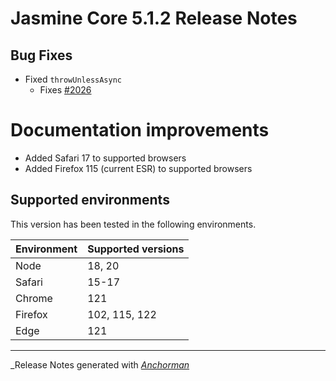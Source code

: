 # Jasmine Core 5.1.2 Release Notes

## Bug Fixes

* Fixed `throwUnlessAsync`
  * Fixes [#2026](https://github.com/jasmine/jasmine/issues/2026)

# Documentation improvements 

* Added Safari 17 to supported browsers
* Added Firefox 115 (current ESR) to supported browsers

## Supported environments

This version has been tested in the following environments.

| Environment       | Supported versions |
|-------------------|--------------------|
| Node              | 18, 20             |
| Safari            | 15-17              |
| Chrome            | 121                |
| Firefox           | 102, 115, 122      |
| Edge              | 121                |

------

_Release Notes generated with _[Anchorman](http://github.com/infews/anchorman)_
